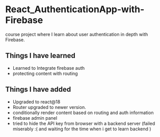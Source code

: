 # React_AuthenticationApp-with-Firebase

course project where I learn about user authentication in depth with Firebase.

## Things I have learned

- Learned to Integrate firebase auth
- protecting content with routing

## Things I have added

- Upgraded to react@18
- Router upgraded to newer version.
- conditionally render content based on routing and auth information
- firebase admin panel
- tried to hide the API key from browser with a backend server (failed miserably :( and waiting for the time when i get to learn backend )